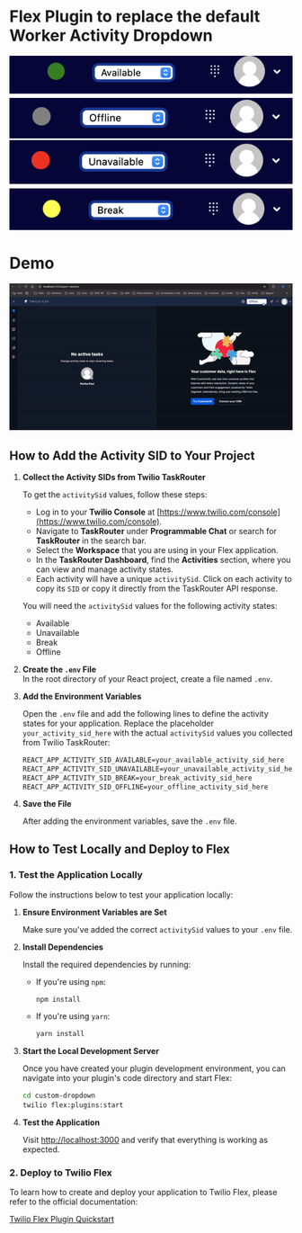 # Flex Plugin to replace the default Worker Activity Dropdown

![](/screenshots/1.png)
![](/screenshots/2.png)
![](/screenshots/3.png)
![](/screenshots/4.png)

# Demo

![Demo](./screenshots/ScreenRecording2024-11-06at2.17.39PM-ezgif.com-video-to-gif-converter.gif)

## How to Add the Activity SID to Your Project

1. **Collect the Activity SIDs from Twilio TaskRouter**

   To get the `activitySid` values, follow these steps:

   - Log in to your **Twilio Console** at [https://www.twilio.com/console](https://www.twilio.com/console).
   - Navigate to **TaskRouter** under **Programmable Chat** or search for **TaskRouter** in the search bar.
   - Select the **Workspace** that you are using in your Flex application.
   - In the **TaskRouter Dashboard**, find the **Activities** section, where you can view and manage activity states.
   - Each activity will have a unique `activitySid`. Click on each activity to copy its `SID` or copy it directly from the TaskRouter API response.
   
   You will need the `activitySid` values for the following activity states:
   - Available
   - Unavailable
   - Break
   - Offline

2. **Create the `.env` File**  
   In the root directory of your React project, create a file named `.env`.

3. **Add the Environment Variables**
    
   Open the `.env` file and add the following lines to define the activity states for your application. Replace the placeholder `your_activity_sid_here` with 
   the actual `activitySid` values you collected from Twilio TaskRouter:

   ```env
   REACT_APP_ACTIVITY_SID_AVAILABLE=your_available_activity_sid_here
   REACT_APP_ACTIVITY_SID_UNAVAILABLE=your_unavailable_activity_sid_here
   REACT_APP_ACTIVITY_SID_BREAK=your_break_activity_sid_here
   REACT_APP_ACTIVITY_SID_OFFLINE=your_offline_activity_sid_here
   ```
   
5. **Save the File**
   
   After adding the environment variables, save the `.env` file.


## How to Test Locally and Deploy to Flex

### 1. **Test the Application Locally**

Follow the instructions below to test your application locally:

1. **Ensure Environment Variables are Set**
   
   Make sure you've added the correct `activitySid` values to your `.env` file.

3. **Install Dependencies**
   
   Install the required dependencies by running:
   
   - If you're using `npm`:
     ```bash
     npm install
     ```
   - If you're using `yarn`:
     ```bash
     yarn install
     ```

5. **Start the Local Development Server**
   
   Once you have created your plugin development environment, you can navigate into your plugin's code directory and start Flex:
   
     ```bash
     cd custom-dropdown
     twilio flex:plugins:start
     ```

7. **Test the Application**
   
   Visit [http://localhost:3000](http://localhost:3000) and verify that everything is working as expected.

### 2. **Deploy to Twilio Flex**

To learn how to create and deploy your application to Twilio Flex, please refer to the official documentation:

[Twilio Flex Plugin Quickstart](https://www.twilio.com/docs/flex/quickstart/getting-started-plugin)

